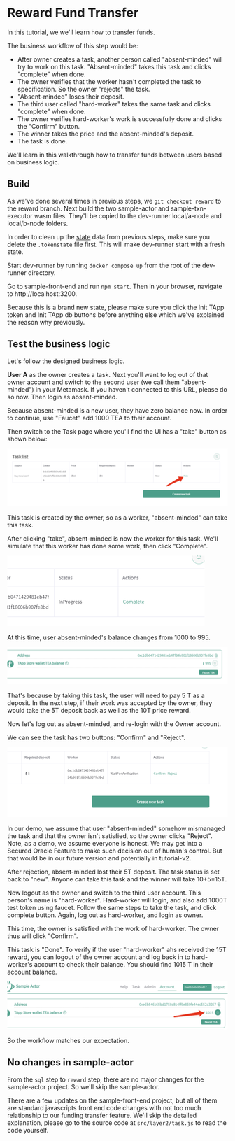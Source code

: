 # Reward Fund Transfer

In this tutorial, we we'll learn how to transfer funds.

The business workflow of this step would be:

* After owner creates a task, another person called "absent-minded" will try to work on this task. "Absent-minded" takes this task and clicks "complete" when done.
* The owner verifies that the worker hasn't completed the task to specification. So the owner "rejects" the task. 
* "Absent-minded" loses their deposit.
* The third user called "hard-worker" takes the same task and clicks "complete" when done.
* The owner verifies hard-worker's work is successfully done and clicks the "Confirm" button.
* The winner takes the price and the absent-minded's deposit.
* The task is done.

We'll learn in this walkthrough how to transfer funds between users based on business logic. 

## Build

As we've done several times in previous steps, we `git checkout reward` to the reward branch. Next build the two sample-actor and sample-txn-executor wasm files. They'll be copied to the dev-runner local/a-node and local/b-node folders. 

In order to clean up the [state](../../z_glossary/state.md)  data from previous steps, make sure you delete the `.tokenstate` file first. This will make dev-runner start with a fresh state.

Start dev-runner by running `docker compose up` from the root of the dev-runner directory.

Go to sample-front-end and run `npm start`. Then in your browser, navigate to http://localhost:3200.

Because this is a brand new state, please make sure you click the Init TApp token and Init TApp db buttons before anything else which we've explained the reason why previously.

## Test the business logic

Let's follow the designed business logic.

**User A** as the owner creates a task. Next you'll want to log out of that owner account and switch to the second user (we call them "absent-minded") in your Metamask. If you haven't connected to this URL, please do so now. Then login as absent-minded. 

Because absent-minded is a new user, they have zero balance now. In order to continue, use "Faucet" add 1000 TEA to their account.

Then switch to the Task page where you'll find the UI has a "take" button as shown below:

![Pasted image 20230317091008.png](../../../Pasted%20image%2020230317091008.png)

This task is created by the owner, so as a worker, "absent-minded" can take this task.

After clicking "take", absent-minded is now the worker for this task. We'll simulate that this worker has done some work, then click "Complete".

![Pasted image 20230317091258.png](../../../Pasted%20image%2020230317091258.png)

At this time, user absent-minded's balance changes from 1000 to 995. 

![Pasted image 20230317091328.png](../../../Pasted%20image%2020230317091328.png)

That's because by taking this task, the user will need to pay 5 T as a deposit. In the next step, if their work was accepted by the owner, they would take the 5T deposit back as well as the 10T price reward. 

Now let's log out as absent-minded, and re-login with the Owner account.

We can see the task has two buttons: "Confirm" and "Reject".

![Pasted image 20230317091629.png](../../../Pasted%20image%2020230317091629.png)

In our demo, we assume that user "absent-minded" somehow mismanaged the task and that the owner isn't satisfied, so the owner clicks "Reject". Note, as a demo, we assume everyone is honest. We may get into a Secured Oracle Feature to make such decision out of human's control. But that would be in our future version and potentially in tutorial-v2.

After rejection, absent-minded lost their 5T deposit. The task status is set back to "new". Anyone can take this task and the winner will take 10+5=15T.

Now logout as the owner and switch to the third user account. This person's name is "hard-worker". Hard-worker will login, and also add 1000T test token using faucet. Follow the same steps to take the task, and click complete button. Again, log out as hard-worker, and login as owner.

This time, the owner is satisfied with the work of hard-worker. The owner thus will click "Confirm".

This task is "Done". To verify if the user "hard-worker" ahs received the 15T reward, you can logout of the owner account and log back in to hard-worker's account to check their balance. You should find 1015 T in their account balance.

![Pasted image 20230317092248.png](../../../Pasted%20image%2020230317092248.png)

So the workflow matches our expectation.

## No changes in sample-actor

From the `sql` step to `reward` step, there are no major changes for the sample-actor project. So we'll skip the sample-actor.

There are a few updates on the sample-front-end project, but all of them are standard javascripts front end code changes with not too much relationship to our funding transfer feature. We'll skip the detailed explanation, please go to the source code at `src/layer2/task.js` to read the code yourself.
